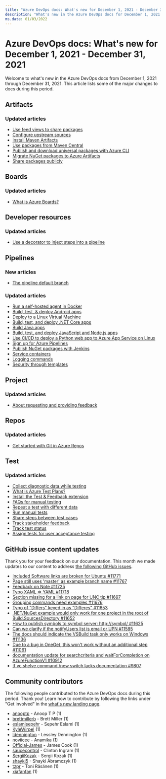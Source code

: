 ```yaml
---
title: "Azure DevOps docs: What's new for December 1, 2021 - December 31, 2021"
description: "What's new in the Azure DevOps docs for December 1, 2021 - December 31, 2021."
ms.date: 01/03/2022
---
```


# Azure DevOps docs: What's new for December 1, 2021 - December 31, 2021

Welcome to what's new in the Azure DevOps docs from December 1, 2021 through December 31, 2021. This article lists some of the major changes to docs during this period.

## Artifacts

### Updated articles

- [Use feed views to share packages](/azure/devops/artifacts/feeds/views)
- [Configure upstream sources](/azure/devops/artifacts/how-to/set-up-upstream-sources)
- [Install Maven Artifacts](/azure/devops/artifacts/maven/install)
- [Use packages from Maven Central](/azure/devops/artifacts/maven/upstream-sources)
- [Publish and download universal packages with Azure CLI](/azure/devops/artifacts/quickstarts/universal-packages)
- [Migrate NuGet packages to Azure Artifacts](/azure/devops/artifacts/tutorials/migrate-packages)
- [Share packages publicly](/azure/devops/artifacts/tutorials/share-packages-publicly)

## Boards

### Updated articles

- [What is Azure Boards?](/azure/devops/boards/get-started/what-is-azure-boards)

## Developer resources

### Updated articles

- [Use a decorator to inject steps into a pipeline](/azure/devops/extend/develop/add-pipeline-decorator)

## Pipelines

### New articles

- [The pipeline default branch](/azure/devops/pipelines/process/pipeline-default-branch)

### Updated articles

- [Run a self-hosted agent in Docker](/azure/devops/pipelines/agents/docker)
- [Build, test, & deploy Android apps](/azure/devops/pipelines/ecosystems/android)
- [Deploy to a Linux Virtual Machine](/azure/devops/pipelines/ecosystems/deploy-linux-vm)
- [Build, test, and deploy .NET Core apps](/azure/devops/pipelines/ecosystems/dotnet-core)
- [Build Java apps](/azure/devops/pipelines/ecosystems/java)
- [Build, test, and deploy JavaScript and Node.js apps](/azure/devops/pipelines/ecosystems/javascript)
- [Use CI/CD to deploy a Python web app to Azure App Service on Linux](/azure/devops/pipelines/ecosystems/python-webapp)
- [Sign up for Azure Pipelines](/azure/devops/pipelines/get-started/pipelines-sign-up)
- [Publish NuGet packages with Jenkins](/azure/devops/pipelines/packages/jenkins)
- [Service containers](/azure/devops/pipelines/process/service-containers)
- [Logging commands](/azure/devops/pipelines/scripts/logging-commands)
- [Security through templates](/azure/devops/pipelines/security/templates)

## Project

### Updated articles

- [About requesting and providing feedback](/azure/devops/project/feedback/index)

## Repos

### Updated articles

- [Get started with Git in Azure Repos](/azure/devops/repos/git/gitquickstart)

## Test

### Updated articles

- [Collect diagnostic data while testing](/azure/devops/test/collect-diagnostic-data)
- [What is Azure Test Plans?](/azure/devops/test/overview)
- [Install the Test &amp; Feedback extension](/azure/devops/test/perform-exploratory-tests)
- [FAQs for manual testing](/azure/devops/test/reference-qa)
- [Repeat a test with different data](/azure/devops/test/repeat-test-with-different-data)
- [Run manual tests](/azure/devops/test/run-manual-tests)
- [Share steps between test cases](/azure/devops/test/share-steps-between-test-cases)
- [Track stakeholder feedback](/azure/devops/test/track-stakeholder-feedback)
- [Track test status](/azure/devops/test/track-test-status)
- [Assign tests for user acceptance testing](/azure/devops/test/user-acceptance-testing)

## GitHub issue content updates

Thank you for your feedback on our documentation. This month we made updates to our content to address [the following GitHub issues](https://github.com/MicrosoftDocs/azure-devops-docs/issues?q=linked%3Apr+is%3Aissue+is%3Aclosed+closed%3A2021-12-01..2021-12-31).

- [Included Software links are broken for Ubuntu #11771](https://github.com/MicrosoftDocs/azure-devops-docs/issues/11771)
- [Page still uses 'master' as example branch name #11767](https://github.com/MicrosoftDocs/azure-devops-docs/issues/11767)
- [Feedback on Note #11725](https://github.com/MicrosoftDocs/azure-devops-docs/issues/11725)
- [Typo XAML => YAML #11718](https://github.com/MicrosoftDocs/azure-devops-docs/issues/11718)
- [Section missing for a link on page for UNC tip #11697](https://github.com/MicrosoftDocs/azure-devops-docs/issues/11697)
- [Grouping commands need examples #11676](https://github.com/MicrosoftDocs/azure-devops-docs/issues/11676)
- [Typo of "Differs" keyed in as "Differes" #11653](https://github.com/MicrosoftDocs/azure-devops-docs/issues/11653)
- [.NET/NuGet example would only work for one project in the root of Build.SourcesDirectory #11652](https://github.com/MicrosoftDocs/azure-devops-docs/issues/11652)
- [How to publish symbols to symbol server: http://symbol/ #11625](https://github.com/MicrosoftDocs/azure-devops-docs/issues/11625)
- [Can we clarify if the notifyUsers list is email or UPN #11585](https://github.com/MicrosoftDocs/azure-devops-docs/issues/11585)
- [The docs should indicate the VSBuild task only works on Windows #11136](https://github.com/MicrosoftDocs/azure-devops-docs/issues/11136)
- [Due to a bug in OneGet, this won't work without an additional step #11061](https://github.com/MicrosoftDocs/azure-devops-docs/issues/11061)
- [documentation update for searchcriteria and waitForCompletion on AzureFunctionV1 #10912](https://github.com/MicrosoftDocs/azure-devops-docs/issues/10912)
- [tf vc shelve command /new switch lacks documentation #9807](https://github.com/MicrosoftDocs/azure-devops-docs/issues/9807)

## Community contributors

The following people contributed to the Azure DevOps docs during this period. Thank you! Learn how to contribute by following the links under "Get involved" in the [what's new landing page](index.yml).

- [anooptp](https://github.com/anooptp) - Anoop T P (1)
- [brettmillerb](https://github.com/brettmillerb) - Brett Miller (1)
- [eslamisepehr](https://github.com/eslamisepehr) - Sepehr Eslami (1)
- [KyleWirpel](https://github.com/KyleWirpel) (1)
- [ldennington](https://github.com/ldennington) - Lessley Dennington (1)
- [noviicee](https://github.com/noviicee) - Anamika (1)
- [Official-James](https://github.com/Official-James) - James Cook (1)
- [saucecontrol](https://github.com/saucecontrol) - Clinton Ingram (1)
- [SergiiKozak](https://github.com/SergiiKozak) - Sergii Kozak (1)
- [shayki5](https://github.com/shayki5) - Shayki Abramczyk (1)
- [tzpr](https://github.com/tzpr) - Toni Räsänen (1)
- [xiafanfan](https://github.com/xiafanfan) (1)
